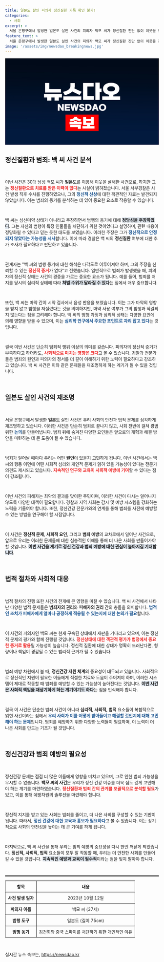 ```yaml
---
title: 일본도 살인 피의자 정신질환 기록 확인 불가!
categories:
  - 사회
excerpt: >
  서울 은평구에서 발생한 일본도 살인 사건의 피의자 백모 씨가 정신질환 진단 없이 이웃을 잔혹하게 살해했습니다. 그는 범행 동기로 정치적 주장을 펼치며, 주변에 대한 미안함 없이 조사를 받고 있습니다. 과연 그의 진짜 모습은 무엇일까요?
feature_text: >
  서울 은평구에서 발생한 일본도 살인 사건의 피의자 백모 씨가 정신질환 진단 없이 이웃을 잔혹하게 살해했습니다. 그는 범행 동기로 정치적 주장을 펼치며, 주변에 대한 미안함 없이 조사를 받고 있습니다. 과연 그의 진짜 모습은 무엇일까요?
image: '/assets/img/newsdao_breakingnews.jpg'
---
```


<p><img src="/assets/img/newsdao_breakingnews.jpg" alt="implanttips 속보" /></p>

<h2 data-ke-size="size26">정신질환과 범죄: 백 씨 사건 분석</h2>

<p data-ke-size="size16">&nbsp;</p>

<p>이번 사건은 30대 남성 백모 씨가 <b>일본도</b>를 이용해 이웃을 살해한 사건으로, 하지만 그는 <b><span style="color: #ee2323;">정신질환으로 치료를 받은 이력이 없다</span></b>는 사실이 밝혀졌습니다. 서울 서부경찰은 사건 발생 직후 수사를 진행하였으나, 그의 <b><span style="color: #1a5490;">정신적 신상</span></b>에 대한 객관적인 자료는 발견되지 않았습니다. 이는 범죄의 동기를 분석하는 데 있어 중요한 요소로 작용할 수 있습니다.</p>

<p data-ke-size="size16">&nbsp;</p>

<p>백 씨는 심신미약 상태가 아니라고 주장하면서 범행의 동기에 대해 <b><span style="background-color: #21538527;">정당성을 주장하였다</span></b>. 그는 자신의 범행이 특정 인물들을 처단하기 위한 것이었다고 설명하며, 관련 내용이 정당화될 수 있다고 믿는 듯한 태도를 보였습니다. 이러한 주장은 그가 <b><span style="color: #1a5490;">정신적으로 안정되지 않았다는 가능성을 시사</span></b>합니다. 이에 따라 경찰은 백 씨의 <b>정신질환</b> 여부에 대한 추가 조사가 필요하다고 판단하고 있습니다.</p>

<p data-ke-size="size16">&nbsp;</p>

<p>관계자는 "백 씨의 범행 동기에 대한 해석은 다각도로 이루어져야 하며, 그의 주장을 신뢰할 수 있는 <b><span style="color: #ee2323;">정신적 증거</span></b>가 없다"고 전했습니다. 일반적으로 범죄가 발생했을 때, 피의자의 정신적 상태는 사건의 경중을 가르는 중요한 요소가 됩니다. 예를 들어, 범죄를 저지를 당시의 심리적 상태에 따라 <b><span style="background-color: #21538527;">처벌 수위가 달라질 수 있다</span></b>는 점에서 매우 중요합니다.</p>

<p data-ke-size="size16">&nbsp;</p>

<p>또한, 백 씨는 마약 간이 시약 검사에서 음성 반응을 보였습니다. 이는 그가 마약의 영향을 받지 않고 범행을 저질렀다는 것을 의미하지만, 마약 사용 여부가 그의 범행과 직결되지 않는다는 점을 고려해야 합니다. 백 씨의 범행 과정과 심리적 상태는 다양한 요인에 의해 영향을 받을 수 있으며, 이는 <b><span style="color: #1a5490;">심리학 연구에서 주요한 포인트로 자리 잡고 있다</span></b>는 것입니다.</p>

<p data-ke-size="size16">&nbsp;</p>

<p>결국 이번 사건은 단순히 범죄적 행위 이상의 의미를 갖습니다. 피의자의 정신적 증거가 부족하다고 하더라도, <b><span style="color: #ee2323;">사회적으로 미치는 영향은 크다</span></b>고 볼 수 있습니다. 경찰과 전문가들은 범죄의 원인과 피의자의 정서를 더 깊이 이해하기 위한 노력이 필요하다고 강조하고 있습니다. 백 씨 사건은 이와 같은 문제들을 재조명하게 하는 계기가 될 수 있을 것입니다. </p>

<p data-ke-size="size16">&nbsp;</p>

<h2 data-ke-size="size26">일본도 살인 사건의 재조명</h2>

<p data-ke-size="size16">&nbsp;</p>

<p>서울 은평구에서 발생한 <b>일본도</b> 살인 사건은 우리 사회의 안전과 법적 문제를 심각하게 재조명하고 있습니다. 이러한 사건은 단순히 범죄로 끝나지 않고, 사회 전반에 걸쳐 광범위한 <b><span style="color: #1a5490;">논의</span></b>를 만들어냅니다. 범죄 뒤에 숨겨진 다양한 요인들은 앞으로의 개혁과 해결 방안을 마련하는 데 큰 도움이 될 수 있습니다.</p>

<p data-ke-size="size16">&nbsp;</p>

<p>범죄가 일어날 때마다 우리는 어떤 <b>원인</b>이 있을지 고민하게 됩니다. 이번 사건에서는 백 씨의 행동 이면에 어떤 사회적 심리와 개인적 문제가 얽혀 있을 가능성이 있다는 전문가 의견도 제시되고 있습니다. <b><span style="color: #ee2323;">지속적인 연구와 교육이 사회적 예방에 기여</span></b>할 수 있다는 점이 강조됩니다.</p>

<p data-ke-size="size16">&nbsp;</p>

<p>이번 사건의 피해자는 최악의 결과를 맞이한 주민이며, 이러한 사건이 다시는 일어나지 않도록 다양한 대책이 필요합니다. 경찰과 지역 사회는 감시 및 예방 시스템을 강화하는 노력을 기울여야 합니다. 또한, 정신건강 전문가와의 연계를 통해 범죄를 사전에 예방할 수 있는 방법을 연구해야 할 시점입니다.</p>

<p data-ke-size="size16">&nbsp;</p>

<p>이 사건은 <b>정신적 문제</b>, <b>사회적 요인</b>, 그리고 <b>범죄 예방</b>의 교차로에서 일어난 사건으로, 앞으로 우리는 이러한 문제들에 대한 심층적인 이해를 통해 더 나은 사회를 만들어가야 할 것입니다. <b><span style="background-color: #21538527;">이번 사건을 계기로 정신 건강과 범죄 예방에 대한 관심이 높아지길 기대합니다</span></b>.</p>

<p data-ke-size="size16">&nbsp;</p>

<h2 data-ke-size="size26">법적 절차와 사회적 대응</h2>

<p data-ke-size="size16">&nbsp;</p>

<p>법적 절차의 진행 또한 사건의 전개에 큰 영향을 미칠 수 있습니다. 백 씨 사건에서 나타난 다양한 법적 문제들은 <b>범죄자의 권리</b>와 <b>피해자의 권리</b> 간의 충돌을 의미합니다. <b><span style="color: #1a5490;">법적인 조치가 피해자에게 얼마나 공정하게 적용될 수 있는지에 대한 논의가 필요</span></b>합니다.</p>

<p data-ke-size="size16">&nbsp;</p>

<p>이 사건의 피의자인 백모 씨는 현재 구속된 상태에서 재판을 기다리고 있으며, 이는 정신적 문제의 평가와 함께 진행될 것입니다. <b><span style="color: #ee2323;">정신상태에 대한 객관적 평가가 법정에서 중요한 증거로 활용</span></b>될 가능성이 높습니다. 정신적 질환에 대한 상태가 명확히 드러난다면, 형량이나 책임이 경감될 수 있는 법리적 근거가 될 수 있습니다.</p>

<p data-ke-size="size16">&nbsp;</p>

<p>범죄 예방 차원에서 볼 때, <b>정신건강 지원 체계</b>의 중요성이 대두되고 있습니다. 사회적으로 정신적인 지원이 필요한 이들에게 적절한 치료와 도움이 주어져야 하며, 이러한 시스템이 제대로 작동할 때 범죄를 예방할 수 있는 가능성이 높아진다는 것입니다. <b><span style="background-color: #21538527;">이번 사건은 사회적 책임을 재상기하게 하는 계기이기도 하다</span></b>는 점을 인식해야 합니다.</p>

<p data-ke-size="size16">&nbsp;</p>

<p>결국 이 사건은 단순한 범죄 사건이 아니라 <b>심리적, 사회적, 법적</b> 요소들이 복합적으로 얽힌 사건이라는 점에서 <b><span style="color: #1a5490;">우리 사회가 이를 어떻게 받아들이고 해결할 것인지에 대해 고민해야 하는 문제</span></b>입니다. 범죄를 예방하기 위한 다양한 노력들이 필요하며, 이 노력이 더 나은 사회를 만드는 기초가 될 것입니다.</p>

<p data-ke-size="size16">&nbsp;</p>

<h2 data-ke-size="size26">정신건강과 범죄 예방의 필요성</h2>

<p data-ke-size="size16">&nbsp;</p>

<p>정신건강 문제는 점점 더 많은 이들에게 영향을 미치고 있으며, 그로 인한 범죄 가능성을 무시할 수 없습니다. <b>백모 씨의 사건</b>은 우리가 정신 건강 이슈를 더욱 심도 깊게 고민해야 하는 계기를 마련하였습니다. <b><span style="color: #ee2323;">정신질환과 범죄 간의 관계를 포괄적으로 분석할 필요</span></b>가 있고, 이를 통해 예방차원의 솔루션을 마련해야 합니다.</p>

<p data-ke-size="size16">&nbsp;</p>

<p>정신적 지지를 받고 있는 사회는 범죄를 줄이고, 더 나은 사회를 구성할 수 있는 기반이 됩니다. 따라서, <b><span style="color: #1a5490;">정신 건강에 대한 교육과 홍보가 필요하다</span></b>고 볼 수 있습니다. 이는 장기적으로 사회의 안전성을 높이는 데 큰 기여를 하게 됩니다.</p>

<p data-ke-size="size16">&nbsp;</p>

<p>마지막으로, 백 씨 사건을 통해 우리는 범죄 예방의 중요성을 다시 한번 깨닫게 되었습니다. <b>정신적, 사회적, 법적</b> 요소들이 모두 잘 작동할 때, 우리는 더 안전한 사회를 만들어갈 수 있을 것입니다. <b><span style="background-color: #21538527;">지속적인 예방과 교육이 필수적</span></b>이라는 점을 잊지 말아야 합니다.</p>

<p data-ke-size="size16">&nbsp;</p>

<hr style="height: 3px;">

<table style="width: 100%; border-collapse: collapse;">
    <thead>
        <tr>
            <th style="border: 1px solid #000; text-align: center; padding: 8px;">항목</th>
            <th style="border: 1px solid #000; text-align: center; padding: 8px;">내용</th>
        </tr>
    </thead>
    <tbody>
        <tr>
            <td style="border: 1px solid #000; text-align: center; padding: 8px;"><b>사건 발생 일자</b></td>
            <td style="border: 1px solid #000; text-align: center; padding: 8px;">2023년 10월 12일</td>
        </tr>
        <tr>
            <td style="border: 1px solid #000; text-align: center; padding: 8px;"><b>피의자 이름</b></td>
            <td style="border: 1px solid #000; text-align: center; padding: 8px;">백모 씨 (37세)</td>
        </tr>
        <tr>
            <td style="border: 1px solid #000; text-align: center; padding: 8px;"><b>범행 도구</b></td>
            <td style="border: 1px solid #000; text-align: center; padding: 8px;">일본도 (길이 75cm)</td>
        </tr>
        <tr>
            <td style="border: 1px solid #000; text-align: center; padding: 8px;"><b>범행 동기</b></td>
            <td style="border: 1px solid #000; text-align: center; padding: 8px;">김건희와 중국 스파이를 처단하기 위한 개인적인 이유</td>
        </tr>
    </tbody>
</table>

<p data-ke-size="size16">&nbsp;</p>
실시간 뉴스 속보는, <a href="https://newsdao.kr" rel="dofollow">https://newsdao.kr</a>


